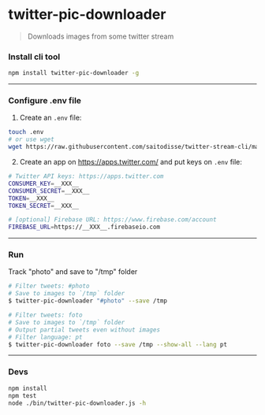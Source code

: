 # twitter-pic-downloader

> Downloads images from some twitter stream

### Install cli tool

```sh
npm install twitter-pic-downloader -g
```

----------

### Configure .env file

1) Create an `.env` file:

```sh
touch .env
# or use wget
wget https://raw.githubusercontent.com/saitodisse/twitter-stream-cli/master/.env-example -O .env
```

2) Create an app on https://apps.twitter.com/ and put keys on `.env` file:

```sh
# Twitter API keys: https://apps.twitter.com
CONSUMER_KEY=__XXX__
CONSUMER_SECRET=__XXX__
TOKEN=__XXX__
TOKEN_SECRET=__XXX__

# [optional] Firebase URL: https://www.firebase.com/account
FIREBASE_URL=https://__XXX__.firebaseio.com
```

----------

### Run

Track "photo" and save to "/tmp" folder

```sh
# Filter tweets: #photo
# Save to images to `/tmp` folder
$ twitter-pic-downloader "#photo" --save /tmp

# Filter tweets: foto
# Save to images to `/tmp` folder
# Output partial tweets even without images
# Filter language: pt
$ twitter-pic-downloader foto --save /tmp --show-all --lang pt
```

----------

### Devs

```sh
npm install
npm test
node ./bin/twitter-pic-downloader.js -h

```

